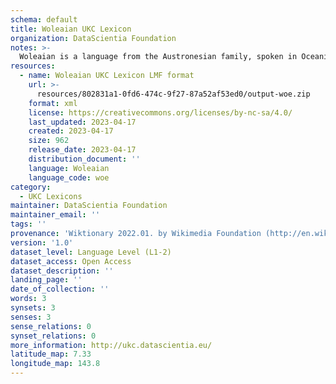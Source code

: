 ```yaml
---
schema: default
title: Woleaian UKC Lexicon
organization: DataScientia Foundation
notes: >-
  Woleaian is a language from the Austronesian family, spoken in Oceania. The UKC Lexicon of Woleaian is represented as a lexico-semantic network. It consists of words, word senses, synsets, as well as sense-level and synset-level relationships.
resources:
  - name: Woleaian UKC Lexicon LMF format
    url: >-
      resources/802831a1-0fd6-474c-9f27-87a52af53ed0/output-woe.zip
    format: xml
    license: https://creativecommons.org/licenses/by-nc-sa/4.0/
    last_updated: 2023-04-17
    created: 2023-04-17
    size: 962
    release_date: 2023-04-17
    distribution_document: ''
    language: Woleaian
    language_code: woe
category:
  - UKC Lexicons
maintainer: DataScientia Foundation
maintainer_email: ''
tags: ''
provenance: 'Wiktionary 2022.01. by Wikimedia Foundation (http://en.wiktionary.org); Princeton WordNet 2.1 by Princeton University (https://wordnet.princeton.edu)'
version: '1.0'
dataset_level: Language Level (L1-2)
dataset_access: Open Access
dataset_description: ''
landing_page: ''
date_of_collection: ''
words: 3
synsets: 3
senses: 3
sense_relations: 0
synset_relations: 0
more_information: http://ukc.datascientia.eu/
latitude_map: 7.33
longitude_map: 143.8
---
```

